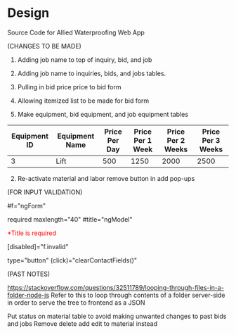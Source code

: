 # Design
Source Code for Allied Waterproofing Web App

(CHANGES TO BE MADE)

1. Adding job name to top of inquiry, bid, and job
2. Adding job name to inquiries, bids, and jobs tables.
3. Pulling in bid price price to bid form
4. Allowing itemized list to be made for bid form

1. Make equipment, bid equipment, and job equipment tables

Equipment ID  | Equipment Name | Price Per Day | Price Per 1 Week | Price Per 2 Weeks | Price Per 3 Weeks
------------- | -------------- | ------------- | ---------------- | ----------------- | -----------------
3             | Lift           | 500           | 1250             | 2000              | 2500

2. Re-activate material and labor remove button in add pop-ups 




(FOR INPUT VALIDATION)

#f="ngForm"

required maxlength="40" #title="ngModel"

<div *ngIf="title.invalid" style="color:#ff0000">
              <div *ngIf="title.errors.required">
                *Title is required
              </div>
            </div>

[disabled]="f.invalid"

type="button" (click)="clearContactFields()"




(PAST NOTES)

https://stackoverflow.com/questions/32511789/looping-through-files-in-a-folder-node-js
Refer to this to loop through contents of a folder server-side in order to serve the tree to frontend as a JSON

Put status on material table to avoid making unwanted changes to past bids and jobs
Remove delete add edit to material instead